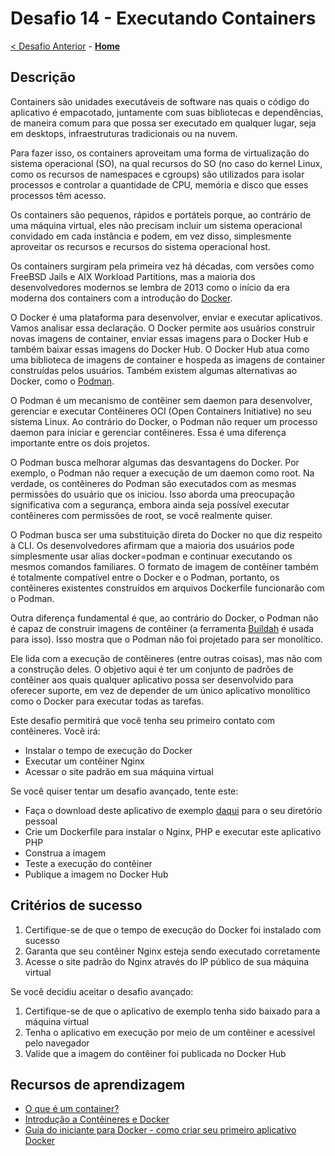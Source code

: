 # Desafio 14 - Executando Containers

[< Desafio Anterior](./Challenge-13.md) - **[Home](./README.md)**

## Descrição

Containers são unidades executáveis de software nas quais o código do aplicativo é empacotado, juntamente com suas bibliotecas e dependências, de maneira comum para que possa ser executado em qualquer lugar, seja em desktops, infraestruturas tradicionais ou na nuvem.

Para fazer isso, os containers aproveitam uma forma de virtualização do sistema operacional (SO), na qual recursos do SO (no caso do kernel Linux, como os recursos de namespaces e cgroups) são utilizados para isolar processos e controlar a quantidade de CPU, memória e disco que esses processos têm acesso.

Os containers são pequenos, rápidos e portáteis porque, ao contrário de uma máquina virtual, eles não precisam incluir um sistema operacional convidado em cada instância e podem, em vez disso, simplesmente aproveitar os recursos e recursos do sistema operacional host.

Os containers surgiram pela primeira vez há décadas, com versões como FreeBSD Jails e AIX Workload Partitions, mas a maioria dos desenvolvedores modernos se lembra de 2013 como o início da era moderna dos containers com a introdução do [Docker](https://www.docker.com/).

O Docker é uma plataforma para desenvolver, enviar e executar aplicativos. Vamos analisar essa declaração. O Docker permite aos usuários construir novas imagens de container, enviar essas imagens para o Docker Hub e também baixar essas imagens do Docker Hub. O Docker Hub atua como uma biblioteca de imagens de container e hospeda as imagens de container construídas pelos usuários. Também existem algumas alternativas ao Docker, como o [Podman](https://podman.io/).

O Podman é um mecanismo de contêiner sem daemon para desenvolver, gerenciar e executar Contêineres OCI (Open Containers Initiative) no seu sistema Linux. Ao contrário do Docker, o Podman não requer um processo daemon para iniciar e gerenciar contêineres. Essa é uma diferença importante entre os dois projetos.

O Podman busca melhorar algumas das desvantagens do Docker. Por exemplo, o Podman não requer a execução de um daemon como root. Na verdade, os contêineres do Podman são executados com as mesmas permissões do usuário que os iniciou. Isso aborda uma preocupação significativa com a segurança, embora ainda seja possível executar contêineres com permissões de root, se você realmente quiser.

O Podman busca ser uma substituição direta do Docker no que diz respeito à CLI. Os desenvolvedores afirmam que a maioria dos usuários pode simplesmente usar alias docker=podman e continuar executando os mesmos comandos familiares. O formato de imagem de contêiner também é totalmente compatível entre o Docker e o Podman, portanto, os contêineres existentes construídos em arquivos Dockerfile funcionarão com o Podman.

Outra diferença fundamental é que, ao contrário do Docker, o Podman não é capaz de construir imagens de contêiner (a ferramenta [Buildah](https://buildah.io/) é usada para isso). Isso mostra que o Podman não foi projetado para ser monolítico.

Ele lida com a execução de contêineres (entre outras coisas), mas não com a construção deles. O objetivo aqui é ter um conjunto de padrões de contêiner aos quais qualquer aplicativo possa ser desenvolvido para oferecer suporte, em vez de depender de um único aplicativo monolítico como o Docker para executar todas as tarefas.

Este desafio permitirá que você tenha seu primeiro contato com contêineres. Você irá:

- Instalar o tempo de execução do Docker
- Executar um contêiner Nginx
- Acessar o site padrão em sua máquina virtual

Se você quiser tentar um desafio avançado, tente este:

- Faça o download deste aplicativo de exemplo [daqui](/Student/resources/simple-php-app.tar.gz) para o seu diretório pessoal
- Crie um Dockerfile para instalar o Nginx, PHP e executar este aplicativo PHP
- Construa a imagem
- Teste a execução do contêiner
- Publique a imagem no Docker Hub

## Critérios de sucesso

1. Certifique-se de que o tempo de execução do Docker foi instalado com sucesso
2. Garanta que seu contêiner Nginx esteja sendo executado corretamente
3. Acesse o site padrão do Nginx através do IP público de sua máquina virtual

Se você decidiu aceitar o desafio avançado:

1. Certifique-se de que o aplicativo de exemplo tenha sido baixado para a máquina virtual
6. Tenha o aplicativo em execução por meio de um contêiner e acessível pelo navegador
7. Valide que a imagem do contêiner foi publicada no Docker Hub

## Recursos de aprendizagem

- [O que é um container?](https://azure.microsoft.com/en-us/resources/cloud-computing-dictionary/what-is-a-container/)
- [Introdução a Contêineres e Docker](https://learn.microsoft.com/en-us/dotnet/architecture/microservices/container-docker-introduction)
- [Guia do iniciante para Docker - como criar seu primeiro aplicativo Docker](https://www.freecodecamp.org/news/a-beginners-guide-to-docker-how-to-create-your-first-docker-application-cc03de9b639f/)
